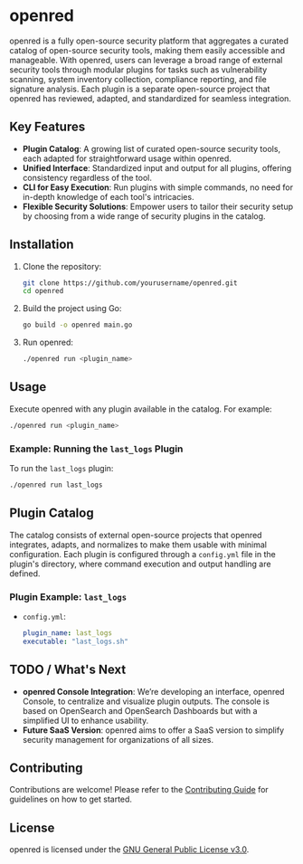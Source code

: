 # openred

openred is a fully open-source security platform that aggregates a curated catalog of open-source security tools, making them easily accessible and manageable. With openred, users can leverage a broad range of external security tools through modular plugins for tasks such as vulnerability scanning, system inventory collection, compliance reporting, and file signature analysis. Each plugin is a separate open-source project that openred has reviewed, adapted, and standardized for seamless integration.

## Key Features

- **Plugin Catalog**: A growing list of curated open-source security tools, each adapted for straightforward usage within openred.
- **Unified Interface**: Standardized input and output for all plugins, offering consistency regardless of the tool.
- **CLI for Easy Execution**: Run plugins with simple commands, no need for in-depth knowledge of each tool's intricacies.
- **Flexible Security Solutions**: Empower users to tailor their security setup by choosing from a wide range of security plugins in the catalog.

## Installation

1. Clone the repository:
   ```bash
   git clone https://github.com/yourusername/openred.git
   cd openred
   ```

2. Build the project using Go:
   ```bash
   go build -o openred main.go
   ```

3. Run openred:
   ```bash
   ./openred run <plugin_name>
   ```

## Usage

Execute openred with any plugin available in the catalog. For example:

```bash
./openred run <plugin_name>
```

### Example: Running the `last_logs` Plugin

To run the `last_logs` plugin:

```bash
./openred run last_logs
```

## Plugin Catalog

The catalog consists of external open-source projects that openred integrates, adapts, and normalizes to make them usable with minimal configuration. Each plugin is configured through a `config.yml` file in the plugin's directory, where command execution and output handling are defined.

### Plugin Example: `last_logs`

- `config.yml`:
   ```yaml
   plugin_name: last_logs
   executable: "last_logs.sh"
   ```

## TODO / What's Next

- **openred Console Integration**: We’re developing an interface, openred Console, to centralize and visualize plugin outputs. The console is based on OpenSearch and OpenSearch Dashboards but with a simplified UI to enhance usability.
- **Future SaaS Version**: openred aims to offer a SaaS version to simplify security management for organizations of all sizes.

## Contributing

Contributions are welcome! Please refer to the [Contributing Guide](CONTRIBUTING.md) for guidelines on how to get started.

## License

openred is licensed under the [GNU General Public License v3.0](LICENSE).
